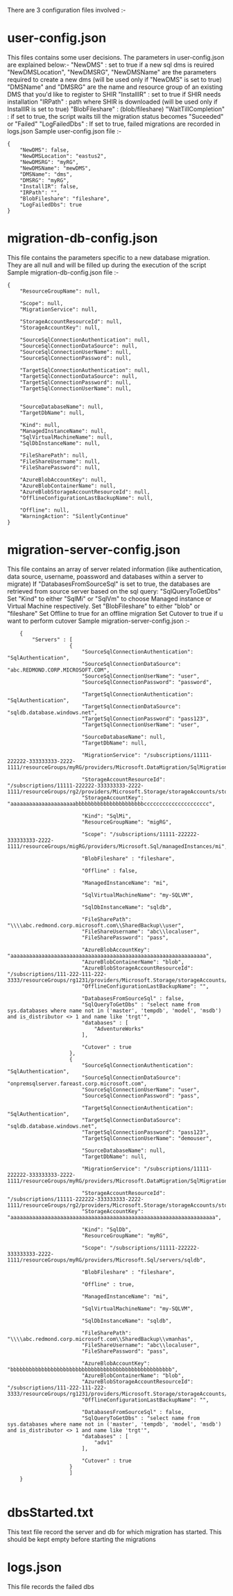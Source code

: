 There are 3 configuration files involved :-
# user-config.json
This files contains some user decisions. The parameters in user-config.json are explained below:-
"NewDMS" : set to true if a new sql dms is reuired
"NewDMSLocation", "NewDMSRG", "NewDMSName" are the parameters required to create a new dms (will be used only if "NewDMS" is set to true)
"DMSName" and "DMSRG" are the name and resource group of an existing DMS that you'd like to register to SHIR
"InstallIR" : set to true if SHIR needs installation
"IRPath" : path where SHIR is downloaded (will be used only if InstallIR is set to true)
"BlobFileshare" : (blob/fileshare)
"WaitTillCompletion" : if set to true, the script waits till the migration status becomes "Suceeded" or "Failed"
"LogFailedDbs" : If set to true, failed migrations are recorded in logs.json
Sample user-config.json file :-

```
{
    "NewDMS": false,
    "NewDMSLocation": "eastus2",
    "NewDMSRG": "myRG",
    "NewDMSName": "mewDMS",
    "DMSName": "dms",
    "DMSRG": "myRG",
    "InstallIR": false,
    "IRPath": "",
    "BlobFileshare": "fileshare",
    "LogFailedDbs": true
}

```
# migration-db-config.json 
This file contains the parameters specific to a  new database migration. They are all null and will be filled up during the execution of the script
Sample migration-db-config.json file :-

```
{
    "ResourceGroupName": null,
    
    "Scope": null,
    "MigrationService": null,

    "StorageAccountResourceId": null,
    "StorageAccountKey": null,

    "SourceSqlConnectionAuthentication": null,
    "SourceSqlConnectionDataSource": null,
    "SourceSqlConnectionUserName": null,
    "SourceSqlConnectionPassword": null,

    "TargetSqlConnectionAuthentication": null,
    "TargetSqlConnectionDataSource": null,
    "TargetSqlConnectionPassword": null,
    "TargetSqlConnectionUserName": null,
    

    "SourceDatabaseName": null,
    "TargetDbName": null,
    
    "Kind": null,
    "ManagedInstanceName": null,
    "SqlVirtualMachineName": null,
    "SqlDbInstanceName": null,

    "FileSharePath": null,
    "FileShareUsername": null,
    "FileSharePassword": null,

    "AzureBlobAccountKey": null,
    "AzureBlobContainerName": null,
    "AzureBlobStorageAccountResourceId": null,
    "OfflineConfigurationLastBackupName": null,

    "Offline": null,
    "WarningAction": "SilentlyContinue"
}

```
# migration-server-config.json 
This file contains an array of server related information (like authentication, data source, username, poassword and databases within a server to migrate)
If "DatabasesFromSourceSql" is set to true, the databases are retrieved from source server based on the sql query: "SqlQueryToGetDbs"
Set "Kind" to either "SqlMi" or "SqlVm" to choose Managed instance or Virtual Machine respectively.
Set "BlobFileshare" to either "blob" or "fileshare"
Set Offline to true for an offline migration
Set Cutover to true if u want to perform cutover
Sample migration-server-config.json :-

```
    {
        "Servers" : [
                    {
                        "SourceSqlConnectionAuthentication": "SqlAuthentication",
                        "SourceSqlConnectionDataSource": "abc.REDMOND.CORP.MICROSOFT.COM",
                        "SourceSqlConnectionUserName": "user",
                        "SourceSqlConnectionPassword": "password",
                    
                        "TargetSqlConnectionAuthentication": "SqlAuthentication",
                        "TargetSqlConnectionDataSource": "sqldb.database.windows.net",
                        "TargetSqlConnectionPassword": "pass123",
                        "TargetSqlConnectionUserName": "user",
                    
                        "SourceDatabaseName": null,
                        "TargetDbName": null,
                    
                        "MigrationService": "/subscriptions/11111-222222-333333333-2222-1111/resourceGroups/myRG/providers/Microsoft.DataMigration/SqlMigrationServices/dms",
                    
                        "StorageAccountResourceId": "/subscriptions/11111-222222-333333333-2222-1111/resourceGroups/rg2/providers/Microsoft.Storage/storageAccounts/storage",
                        "StorageAccountKey": "aaaaaaaaaaaaaaaaaaaaabbbbbbbbbbbbbbbbbbbbbbccccccccccccccccccccc",
                    
                        "Kind": "SqlMi",
                        "ResourceGroupName": "migRG",   
                    
                        "Scope": "/subscriptions/11111-222222-333333333-2222-1111/resourceGroups/migRG/providers/Microsoft.Sql/managedInstances/mi",
                    
                        "BlobFileshare" : "fileshare",
                    
                        "Offline" : false,
                    
                        "ManagedInstanceName": "mi",
                    
                        "SqlVirtualMachineName": "my-SQLVM",

                        "SqlDbInstanceName": "sqldb",

                        "FileSharePath": "\\\\abc.redmond.corp.microsoft.com\\SharedBackup\\user",
                        "FileShareUsername": "abc\\localuser",
                        "FileSharePassword": "pass",

                        "AzureBlobAccountKey": "aaaaaaaaaaaaaaaaaaaaaaaaaaaaaaaaaaaaaaaaaaaaaaaaaaaaaaaaaaaaaaa",
                        "AzureBlobContainerName": "blob",
                        "AzureBlobStorageAccountResourceId": "/subscriptions/111-222-111-222-3333/resourceGroups/rg1231/providers/Microsoft.Storage/storageAccounts/storage",
                        "OfflineConfigurationLastBackupName": "",
                    
                        "DatabasesFromSourceSql" : false,                  
                        "SqlQueryToGetDbs" : "select name from sys.databases where name not in ('master', 'tempdb', 'model', 'msdb') and is_distributor <> 1 and name like 'trgt'",
                        "databases" : [
                            "AdventureWorks"                     
                        ],
                    
                        "Cutover" : true
                    },
                    {
                        "SourceSqlConnectionAuthentication": "SqlAuthentication",
                        "SourceSqlConnectionDataSource": "onpremsqlserver.fareast.corp.microsoft.com",
                        "SourceSqlConnectionUserName": "user",
                        "SourceSqlConnectionPassword": "pass",
                    
                        "TargetSqlConnectionAuthentication": "SqlAuthentication",
                        "TargetSqlConnectionDataSource": "sqldb.database.windows.net",
                        "TargetSqlConnectionPassword": "pass123",
                        "TargetSqlConnectionUserName": "demouser",
                    
                        "SourceDatabaseName": null,
                        "TargetDbName": null,
                    
                        "MigrationService": "/subscriptions/11111-222222-333333333-2222-1111/resourceGroups/myRG/providers/Microsoft.DataMigration/SqlMigrationServices/dms",
                    
                        "StorageAccountResourceId": "/subscriptions/11111-222222-333333333-2222-1111/resourceGroups/rg2/providers/Microsoft.Storage/storageAccounts/storage",
                        "StorageAccountKey": "aaaaaaaaaaaaaaaaaaaaaaaaaaaaaaaaaaaaaaaaaaaaaaaaaaaaaaaaaaaaaaaaaa",
                    
                        "Kind": "SqlDb",
                        "ResourceGroupName": "myRG",   
                    
                        "Scope": "/subscriptions/11111-222222-333333333-2222-1111/resourceGroups/myRG/providers/Microsoft.Sql/servers/sqldb",
                    
                        "BlobFileshare" : "fileshare",
                    
                        "Offline" : true,
                    
                        "ManagedInstanceName": "mi",
                    
                        "SqlVirtualMachineName": "my-SQLVM",

                        "SqlDbInstanceName": "sqldb",

                        "FileSharePath": "\\\\abc.redmond.corp.microsoft.com\\SharedBackup\\vmanhas",
                        "FileShareUsername": "abc\\localuser",
                        "FileSharePassword": "pass",

                        "AzureBlobAccountKey": "bbbbbbbbbbbbbbbbbbbbbbbbbbbbbbbbbbbbbbbbbbbbbbbbbbbb",
                        "AzureBlobContainerName": "blob",
                        "AzureBlobStorageAccountResourceId": "/subscriptions/111-222-111-222-3333/resourceGroups/rg1231/providers/Microsoft.Storage/storageAccounts/storage",
                        "OfflineConfigurationLastBackupName": "",

                        "DatabasesFromSourceSql" : false,                  
                        "SqlQueryToGetDbs" : "select name from sys.databases where name not in ('master', 'tempdb', 'model', 'msdb') and is_distributor <> 1 and name like 'trgt'",
                        "databases" : [
                            "adv1"                    
                        ],
                    
                        "Cutover" : true
                    }
                    ]
    }
    
```

# dbsStarted.txt
This text file record the server and db for which migration has started. This should be kept empty before starting the migrations

# logs.json
This file records the failed dbs
